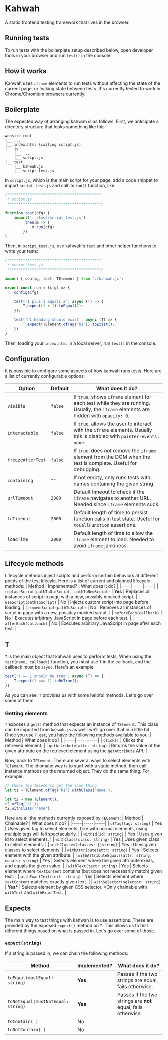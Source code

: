 # Kahwah

A static frontend testing framework that lives in the browser.

## Running tests

To run tests with the boilerplate setup described below, open developer tools in your browser and run `test()` in the console.

## How it works

Kahwah uses `iframe` elements to run tests without affecting the state of the current page, or leaking state between tests. It's currently tested to work in Chrome/Chromium browsers currently.

## Boilerplate

The expected way of arranging kahwah is as follows. First, we anticipate a directory structure that looks something like this:

    website-root
    |__ ...
    |__ index.html (calling script.js)
    |__ js
        |__ ...
        |__ script.js
    |__ test
        |__ kahwah.js
        |__ script_test.js

In `script.js`, which is the main script for your page, add a code snippet to import `script_test.js` and call its `run()` function, like:

```javascript
/******************************************
 * script.js
 ******************************************/

function test(cfg) {
    import('../test/script_test.js')
        .then(m => {
            m.run(cfg)
        })
}
```

Then, in `script_test.js`, use kahwah's `test` and other helper functions to write your tests:

```javascript
/******************************************
 * script_test.js
 ******************************************/

import { config, test, TElement } from './kahwah.js';

export const run = (cfg) => {
    config(cfg)

    test('1 plus 1 equals 2', async (T) => {
        T.expect(1 + 1).toEqual(2);
    });

    test('h1 heading should exist', async (T) => {
        T.expect(TElement.ofTag('h1')).toExist();
    })
}
```

Then, loading your `index.html` in a local server, run `test()` in the console.

## Configuration

It is possible to configure some aspects of how kahwah runs tests. Here are a list of currently configurable options:

| Option | Default | What does it do? |
|-----|-----|-----|
| `visible` | `false` | If `true`, shows `iframe` element for each test while they are running. Usually, the `iframe` elements are hidden with `opacity: 0`. |
| `interactable` | `false` | If `true`, allows the user to interact with the `iframe` elements. Usually this is disabled with `pointer-events: none`. |
| `freezeAfterTest` | `false` | If `true`, does not remove the `iframe` element from the DOM when the test is complete. Useful for debugging. |
| `containing` | `""` | If not empty, only runs tests with names containing the given string. |
| `urlTimeout` | `2000` | Default timeout to check if the `iframe` navigates to another URL. Needed since `iframe` elements suck. |
| `fnTimeout` | `2000` | Default length of time to persist function calls in test state. Useful for `toCallFunction` assertions. |
| `loadTime` | `2000` | Default length of time to allow the `iframe` element to load. Needed to avoid `iframe` jankiness. |

## Lifecycle methods

Lifecycle methods inject scripts and perform certain behaviors at different points of the test lifecyle. Here is a list of current and planned lifecycle methods:
| Method | Implemented? | What does it do? |
|-----|-----|-----|
| `replaceScript(pathToOldScript, pathToNewScript)` | **Yes** | Replaces all instances of script in page with a new, possibly mocked script. |
| `useScript(pathToScript)` | No | Injects custom script into page before loading. |
| `removeScript(pathToScript)` | No | Removes all instances of script in page with a new, possibly mocked script. |
| `beforeEach(callback)` | No | Executes arbitrary JavaScript in page before each test. |
| `afterEach(callback)` | No | Executes arbitrary JavaScript in page after each test. |

## T

`T` is the main object that kahwah uses to perform tests. When using the `test(name, callback)` function, you must use `T` in the callback, and the callback must be `async`. Here's an example:

```javascript
test('1 == 1 should be true', async (T) => {
    T.expect(1 === 1).toBeTrue();
})
```

As you can see, `T` provides us with some helpful methods. Let's go over some of them.

### Getting elements

`T` exposes a `get()` method that expects an instance of `TElement`. This class can be imported from `kahwah.js` as well; we'll go over that in a little bit. Once you use `T.get`, you have the following methods available to you:
| Method | What does it do? |
|-----|-----|-----|
| `click()` | Clicks the retrieved element. |
| `getAttribute(attr: string)` | Returns the value of the given attribute on the retrieved element using the `getAttribute` API. |

Now, back to `TElement`. There are several ways to select elements with `TElement`. The idiomatic way is to start with a static method, then call instance methods on the returned object. They do the same thing. For example:

```javascript
// these two TElements get the same thing
let t1 = TElement.ofTag('h1').withClass('name');

let t2 = new TElement();
t2.ofTag('h1');
t2.withClass('name');
```

Here are all the methods currently exposed by `TELement`:
| Method | Chainable? | What does it do? |
|-----|-----|-----|
| `ofTag(tag: string)` | Yes | Uses given tag to select elements. Like with normal elements, using multiple tags will fail spectacularly. |
| `withId(id: string)` | Yes | Uses given id to select elements. |
| `withClass(class: string)` | Yes | Uses given class to select elements. |
| `withClasses(classes: []string)` | Yes | Uses given classes to select elements. |
| `withAttribute(attr: string)` | Yes | Selects element with the given attribute. |
| `withAttributeEquals(attr: string, equals: string)` | Yes | Selects element where the given attribute exists, and equals the given value. |
| `withText(text: string)` | Yes | Selects element where `textContent` contains (but does not necessarily match) given text. |
| `withExactText(text: string)` | Yes | Selects element where `textContent` matches exactly given text. |
| `withSelector(selector: string)` | **Yes\*** | Selects element by given CSS selector. \*Only chainable with `withText` and `withExactText`. |

## Expects

The main way to test things with kahwah is to use assertions. These are provided by the exposed `expect()` method on `T`. This allows us to test different things based on what is passed in. Let's go over some of those.

### `expect(string)`

If a string is passed in, we can chain the following methods:

| Method | Implemented? | What does it do? |
|-----|-----|-----|
| `toEqual(mustEqual: string)` | **Yes** | Passes if the two strings are equal, fails otherwise. |
| `toNotEqual(mustNotEqual: string)` | **Yes** | Passes if the two strings are **not** equal, fails otherwise. |
| `toContain( )` | No | . |
| `toNotContain( )` | No | . |